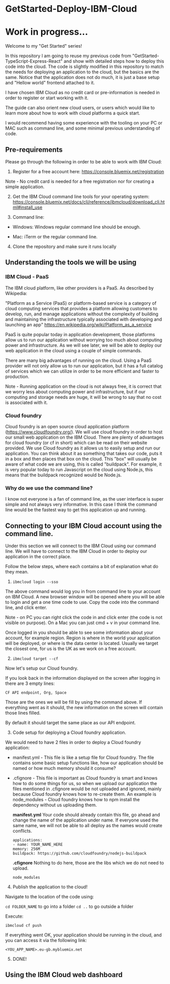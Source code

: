 # GetStarted-Deploy-IBM-Cloud

# Work in progress...

Welcome to my "Get Started" series!

In this repository I am going to reuse my previous code from "GetStarted-TypeScript-Express-React" and show with detailed steps how to deploy this code into the cloud. The code is slightly modified in this repository to match the needs for deploying an application to the cloud, but the basics are the same.
Notice that the application does not do much, it is just a base setup and "Hellow world" frontend attached to it.

I have chosen IBM Cloud as no credit card or pre-information is needed in order to register or start working with it.

The guide can also orient new cloud users, or users which would like to learn more about how to work with cloud platforms a quick start.

I would recommend having some experience with the tooling on your PC or MAC such as command line, and some minimal previous understanding of code.

## Pre-requirements

Please go through the following in order to be able to work with IBM Cloud:

1. Register for a free account here: https://console.bluemix.net/registration

Note - No credit card is needed for a free registration nor for creating a simple application.

2. Get the IBM Cloud command line tools for your operating system: https://console.bluemix.net/docs/cli/reference/ibmcloud/download_cli.html#install_use

3. Command line:

- Windows: Windows regular command line should be enough.

- Mac: iTerm or the regular command line.

4. Clone the repository and make sure it runs locally

## Understanding the tools we will be using

### IBM Cloud - PaaS

The IBM cloud platform, like other providers is a PaaS. As described by Wikipedia:

"Platform as a Service (PaaS) or platform-based service is a category of cloud computing services that provides a platform allowing customers to develop, run, and manage applications without the complexity of building and maintaining the infrastructure typically associated with developing and launching an app"
https://en.wikipedia.org/wiki/Platform_as_a_service

PaaS is quite popular today in application development, those platforms allow us to run our application without worrying too much about computing power and infrastructure. As we will see later, we will be able to deploy our web application in the cloud using a couple of simple commands.

There are many big advantages of running on the cloud. Using a PaaS provider will not only allow us to run our application, but it has a full catalog of services which we can utilize in order to be more efficient and faster to production.

Note - Running application on the cloud is not always free, it is correct that we worry less about computing power and infrastructure, but if our computing and storage needs are huge, it will be wrong to say that no cost is associated with it.

### Cloud foundry

Cloud foundry is an open source cloud application platform (https://www.cloudfoundry.org/).
We will use cloud foundry in order to host our small web application on the IBM Cloud.
There are plenty of advantages for cloud foundry (or cf in short) which can be read on their website provided.
We use Cloud foundry as it allows us to easily setup and run our application. You can think about it as something that takes our code, puts it in a box and then places that box on the cloud.
This "box" will usually be aware of what code we are using, this is called "buildpack". For example, it is very popular today to run Javascript on the cloud using Node.js, this means that the buildpack recognized would be Node.js.

### Why do we use the command line?

I know not everyone is a fan of command line, as the user interface is super simple and not always very informative. In this case I think the command line would be the fastest way to get this application up and running.

## Connecting to your IBM Cloud account using the command line.

Under this section we will connect to the IBM Cloud using our command line.
We will have to connect to the IBM Cloud in order to deploy our application in the correct place.

Follow the below steps, where each contains a bit of explanation what do they mean.

1. `ibmcloud login --sso`

The above command would log you in from command line to your account on IBM Cloud. A new browser window will be opened where you will be able to login and get a one time code to use.
Copy the code into the command line, and click enter.

Note - on PC you can right click the code in and click enter (the code is not visible on purpose).
On a Mac you can just cmd + v in your command line.

Once logged in you should be able to see some information about your account, for example region. Region is where in the world your application will be deployed, or where is the data center is located.
Usually we target the closest one, for us is the UK as we work on a free account.

2. `ibmcloud target --cf`

Now let's setup our Cloud foundry.

If you look back in the information displayed on the screen after logging in there are 3 empty lines:

`CF API endpoint, Org, Space`

Those are the ones we will be fill by using the command above.
If everything went as it should, the new information on the screen will contain those lines filled.

By default it should target the same place as our API endpoint.

3. Code setup for deploying a Cloud foundry application.

We would need to have 2 files in order to deploy a Cloud foundry application:

- manifest.yml - This file is like a setup file for Cloud foundry. The file contains some basic setup functions like, how our application should be named or how much memory should it consume?
- .cfignore - This file is important as Cloud foundry is smart and knows how to do some things for us, so when we upload our application the files mentioned in .cfignore would be not uploaded and ignored, mainly because Cloud foundry knows how to re-create them.
  An example is node_modules - Cloud foundry knows how to npm install the dependency without us uploading them.

  **manifest.yml**
  Your code should already contain this file, go ahead and change the name of the application under name. If everyone used the same name, we will not be able to all deploy as the names would create conflicts.

  ```
  applications:
  - name: YOUR_NAME_HERE
  memory: 256M
  buildpack: https://github.com/cloudfoundry/nodejs-buildpack
  ```

  **.cfignore**
  Nothing to do here, those are the libs which we do not need to upload.

  ```
  node_modules
  ```

4. Publish the application to the cloud!

Navigate to the location of the code using:

`cd FOLDER_NAME` to go into a folder
`cd ..` to go outside a folder

Execute:

`ibmcloud cf push`

If everything went OK, your application should be running in the cloud, and you can access it via the following link:

`<YOU_APP_NAME>.eu-gb.mybluemix.net`

5. DONE!

## Using the IBM Cloud web dashboard
